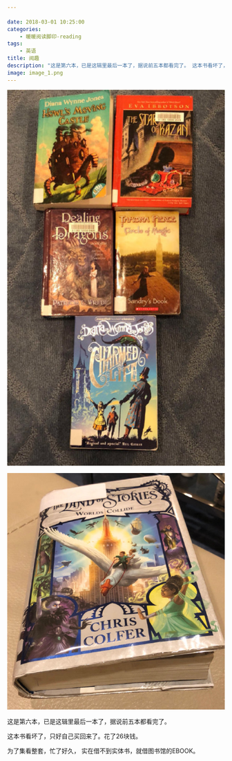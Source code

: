 ```yaml
---

date: 2018-03-01 10:25:00
categories:
    - 暖暖阅读脚印-reading
tags: 
    - 英语
title: 阅趣
description: "这是第六本，已是这辑里最后一本了，据说前五本都看完了。 这本书看坏了，只好自己买回来了。花了26块钱。 为了集看整套，忙了好久， 实在借不到实体书，就借图书馆的EBOOK。"
image: image_1.png
---
```


![](image_1.png)

![](image_2.png)

这是第六本，已是这辑里最后一本了，据说前五本都看完了。

这本书看坏了，只好自己买回来了。花了26块钱。

为了集看整套，忙了好久， 实在借不到实体书，就借图书馆的EBOOK。